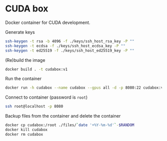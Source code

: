 # CUDA box
Docker container for CUDA development.

Generate keys
```bash
ssh-keygen -t rsa -b 4096 -f ./keys/ssh_host_rsa_key -P ""
ssh-keygen -t ecdsa -f ./keys/ssh_host_ecdsa_key -P ""
ssh-keygen -t ed25519 -f ./keys/ssh_host_ed25519_key -P ""
```

(Re)build the image
```bash
docker build . -t cudabox:v1
```

Run the container
```bash
docker run -h cudabox --name cudabox --gpus all -d -p 8080:22 cudabox:v1
```

Connect to container (password is `root`)
```bash
ssh root@localhost -p 8080
```

Backup files from the container and delete the container
```bash
docker cp cudabox:/root ./files/`date '+%Y-%m-%d'`-$RANDOM
docker kill cudabox
docker rm cudabox
```


<!--
docker kill cudabox && docker rm cudabox && docker build . -t cudabox:v1 && docker run -h cudabox --name cudabox --gpus all -d -p 8080:22 cudabox:v1
docker kill cudabox; docker rm cudabox; docker build . -t cudabox:v1; docker run -h cudabox --name cudabox --gpus all -d -p 8080:22 cudabox:v1
-->
